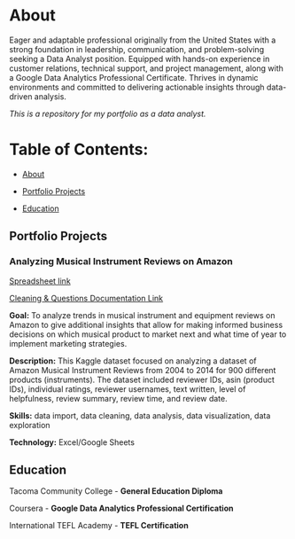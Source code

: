 # About <a name="About"></a>

Eager and adaptable professional originally from the United States with a strong foundation in leadership, communication, and problem-solving seeking a Data Analyst position. Equipped with hands-on experience in customer relations, technical support, and project management, along with a Google Data Analytics Professional Certificate. Thrives in dynamic environments and committed to delivering actionable insights through data-driven analysis.

*This is a repository for my portfolio as a data analyst.*

# Table of Contents:

- [About](#About)

- [Portfolio Projects](#Portfolio-Projects)

- [Education](#Education)

## Portfolio Projects <a name="Porfolio-Projects"></a>

### Analyzing Musical Instrument Reviews on Amazon 

[Spreadsheet link](https://docs.google.com/spreadsheets/d/1e0jJ0V8LyWQd3NcE3BezebxCdlhUmukMsUTKwlNSbU8/edit?usp=sharing)

[Cleaning & Questions Documentation Link](https://docs.google.com/document/d/1FeDxRxyAal7VF9LtlTtNvaIw6VV02DRW_b3UcVhaho8/edit)

**Goal:** To analyze trends in musical instrument and equipment reviews on Amazon to give additional insights that allow for making informed business decisions on which musical product to market next and what time of year to implement marketing strategies. 

**Description:** This Kaggle dataset focused on analyzing a dataset of Amazon Musical Instrument Reviews from 2004 to 2014 for 900 different products (instruments). The dataset included reviewer IDs, asin (product IDs), individual ratings, reviewer usernames, text written, level of helpfulness, review summary, review time, and review date.

**Skills:** data import, data cleaning, data analysis, data visualization, data exploration

**Technology:** Excel/Google Sheets

## Education <a name="Education"></a>

Tacoma Community College - **General Education Diploma**

Coursera - **Google Data Analytics Professional Certification**

International TEFL Academy - **TEFL Certification**
